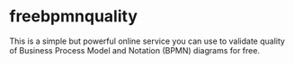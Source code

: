 # freebpmnquality
This is a simple but powerful online service you can use to validate quality of Business Process Model and Notation (BPMN) diagrams for free.